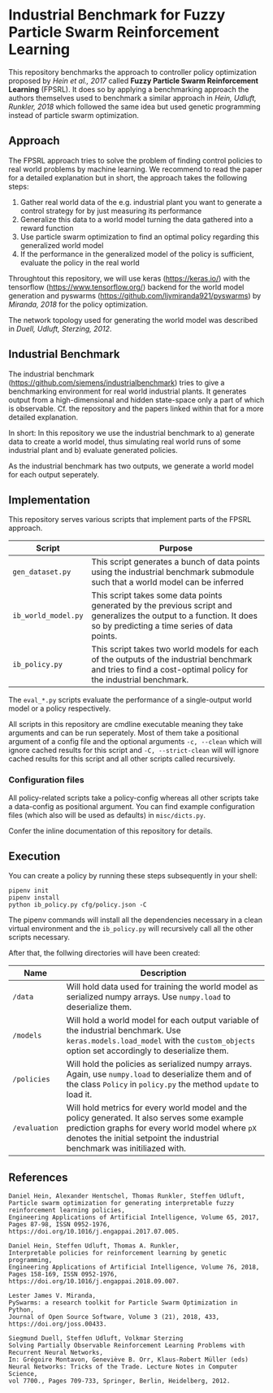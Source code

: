 
# Industrial Benchmark for Fuzzy Particle Swarm Reinforcement Learning

This repository benchmarks the approach to controller policy optimization proposed by *Hein et al., 2017* called **Fuzzy Particle Swarm Reinforcement Learning** (FPSRL).
It does so by applying a benchmarking approach the authors themselves used to benchmark a similar approach in *Hein, Udluft, Runkler, 2018* which followed the same idea but used genetic programming instead of particle swarm optimization.

## Approach

The FPSRL approach tries to solve the problem of finding control policies to real world problems by machine learning.
We recommend to read the paper for a detailed explanation but in short, the approach takes the following steps:

1. Gather real world data of the e.g. industrial plant you want to generate a control strategy for by just measuring its performance
2. Generalize this data to a world model turning the data gathered into a reward function
3. Use particle swarm optimization to find an optimal policy regarding this generalized world model
4. If the performance in the generalized model of the policy is sufficient, evaluate the policy in the real world

Throughtout this repository, we will use keras (https://keras.io/) with the tensorflow (https://www.tensorflow.org/) backend for the world model generation and pyswarms (https://github.com/ljvmiranda921/pyswarms) by *Miranda, 2018* for the policy optimization.

The network topology used for generating the world model was described in *Duell, Udluft, Sterzing, 2012*.

## Industrial Benchmark

The industrial benchmark (https://github.com/siemens/industrialbenchmark) tries to give a benchmarking environment for real world industrial plants.
It generates output from a high-dimensional and hidden state-space only a part of which is observable.
Cf. the repository and the papers linked within that for a more detailed explanation.

In short: In this repository we use the industrial benchmark to a) generate data to create a world model, thus simulating real world runs of some industrial plant and b) evaluate generated policies.

As the industrial benchmark has two outputs, we generate a world model for each output seperately.

## Implementation

This repository serves various scripts that implement parts of the FPSRL approach.

Script | Purpose
--- | ---
`gen_dataset.py` | This script generates a bunch of data points using the industrial benchmark submodule such that a world model can be inferred
`ib_world_model.py` | This script takes some data points generated by the previous script and generalizes the output to a function. It does so by predicting a time series of data points.
`ib_policy.py` | This script takes two world models for each of the outputs of the industrial benchmark and tries to find a cost-optimal policy for the industrial benchmark.

The `eval_*.py` scripts evaluate the performance of a single-output world model or a policy respectively.

All scripts in this repository are cmdline executable meaning they take arguments and can be run seperately.
Most of them take a positional argument of a config file and the optional arguments `-c, --clean` which will ignore cached results for this script and `-C, --strict-clean` will will ignore cached results for this script and all other scripts called recursively.

### Configuration files

All policy-related scripts take a policy-config whereas all other scripts take a data-config as positional argument.
You can find example configuration files (which also will be used as defaults) in `misc/dicts.py`.

Confer the inline documentation of this repository for details.

## Execution

You can create a policy by running these steps subsequently in your shell:

```
pipenv init
pipenv install
python ib_policy.py cfg/policy.json -C
```

The pipenv commands will install all the dependencies necessary in a clean virtual environment and the `ib_policy.py` will recursively call all the other scripts necessary.

After that, the follwing directories will have been created:

Name | Description
--- | ---
`/data` | Will hold data used for training the world model as serialized numpy arrays. Use `numpy.load` to deserialize them.
`/models` | Will hold a world model for each output variable of the industrial benchmark. Use `keras.models.load_model` with the `custom_objects` option set accordingly to deserialize them.
`/policies` | Will hold the policies as serialized numpy arrays. Again, use `numpy.load` to deserialize them and of the class `Policy` in `policy.py` the method `update` to load it.
`/evaluation` | Will hold metrics for every world model and the policy generated. It also serves some example prediction graphs for every world model where `pX` denotes the initial setpoint the industrial benchmark was initiliazed with.

## References

```
Daniel Hein, Alexander Hentschel, Thomas Runkler, Steffen Udluft,
Particle swarm optimization for generating interpretable fuzzy reinforcement learning policies,
Engineering Applications of Artificial Intelligence, Volume 65, 2017, Pages 87-98, ISSN 0952-1976,
https://doi.org/10.1016/j.engappai.2017.07.005.
```

```
Daniel Hein, Steffen Udluft, Thomas A. Runkler,
Interpretable policies for reinforcement learning by genetic programming,
Engineering Applications of Artificial Intelligence, Volume 76, 2018, Pages 158-169, ISSN 0952-1976,
https://doi.org/10.1016/j.engappai.2018.09.007.
```

```
Lester James V. Miranda,
PySwarms: a research toolkit for Particle Swarm Optimization in Python,
Journal of Open Source Software, Volume 3 (21), 2018, 433,
https://doi.org/joss.00433.
```

```
Siegmund Duell, Steffen Udluft, Volkmar Sterzing
Solving Partially Observable Reinforcement Learning Problems with Recurrent Neural Networks,
In: Grégoire Montavon, Geneviève B. Orr, Klaus-Robert Müller (eds)
Neural Networks: Tricks of the Trade. Lecture Notes in Computer Science,
vol 7700., Pages 709-733, Springer, Berlin, Heidelberg, 2012.
```

